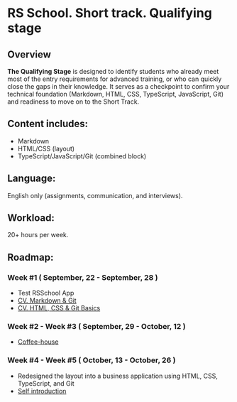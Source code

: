 # RS School. Short track. Qualifying stage

## Overview
**The Qualifying Stage** is designed to identify students who already meet most of the entry requirements for 
advanced training, or who can quickly close the gaps in their knowledge. It serves as a checkpoint to confirm
your technical foundation (Markdown, HTML, CSS, TypeScript, JavaScript, Git) and readiness to move on to the 
Short Track.

## Content includes:

* Markdown
* HTML/CSS (layout)
* TypeScript/JavaScript/Git (combined block)


## Language: 
English only (assignments, communication, and interviews).

## Workload: 
20+ hours per week.

## Roadmap:

### Week #1 ( September, 22 - September, 28 )
- Test RSSchool App
- [CV. Markdown & Git](<tasks/cv/git-markdown.md>)
- [CV. HTML, CSS & Git Basics ](<tasks/cv/html-css-git.md>)

### Week #2 - Week #3 ( September, 29 - October, 12 )
- [Coffee-house](<tasks/coffee-shop-layout/coffee-shop-layout.md>)

### Week #4 - Week #5 ( October, 13 - October, 26 )
- Redesigned the layout into a business application using HTML, CSS, TypeScript, and Git
- [Self introduction](<tasks/self-introduction/en/self-introduction.md>)
